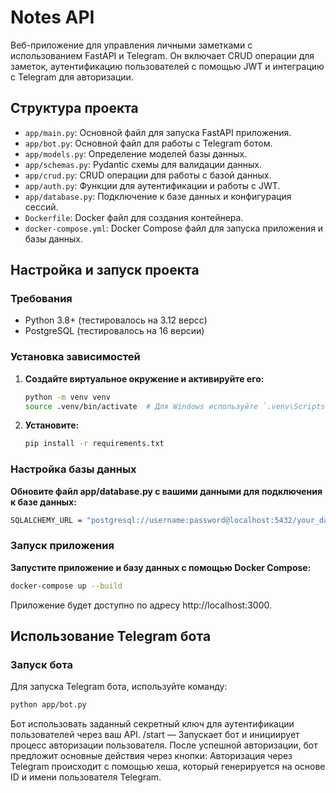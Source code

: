 # Notes API

Веб-приложение для управления личными заметками с использованием FastAPI и Telegram. Он включает CRUD операции для заметок, аутентификацию пользователей с помощью JWT и интеграцию с Telegram для авторизации.

## Структура проекта

- `app/main.py`: Основной файл для запуска FastAPI приложения.
- `app/bot.py`: Основной файл для работы с Telegram ботом.
- `app/models.py`: Определение моделей базы данных.
- `app/schemas.py`: Pydantic схемы для валидации данных.
- `app/crud.py`: CRUD операции для работы с базой данных.
- `app/auth.py`: Функции для аутентификации и работы с JWT.
- `app/database.py`: Подключение к базе данных и конфигурация сессий.
- `Dockerfile`: Docker файл для создания контейнера.
- `docker-compose.yml`: Docker Compose файл для запуска приложения и базы данных.

## Настройка и запуск проекта

### Требования

- Python 3.8+ (тестировалось на 3.12 версс)
- PostgreSQL (тестировалось на 16 версии)

### Установка зависимостей

1. **Создайте виртуальное окружение и активируйте его:**

   ```bash
   python -m venv venv
   source .venv/bin/activate  # Для Windows используйте `.venv\Scripts\activate`
   ```

2. **Установите:**

   ```bash
   pip install -r requirements.txt
   ```

### Настройка базы данных
**Обновите файл app/database.py с вашими данными для подключения к базе данных:**

   ```bash
   SQLALCHEMY_URL = "postgresql://username:password@localhost:5432/your_database"
   ```

### Запуск приложения
**Запустите приложение и базу данных с помощью Docker Compose:**

   ```bash
   docker-compose up --build
   ```

Приложение будет доступно по адресу http://localhost:3000.

## Использование Telegram бота
### Запуск бота
Для запуска Telegram бота, используйте команду:

   ```bash
   python app/bot.py
   ```

Бот использовать заданный секретный ключ для аутентификации пользователей через ваш API.
/start — Запускает бот и инициирует процесс авторизации пользователя. После успешной авторизации, бот предложит основные действия через кнопки:
Авторизация через Telegram происходит с помощью хеша, который генерируется на основе ID и имени пользователя Telegram.